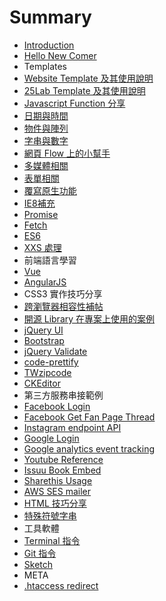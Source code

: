 # Summary

* [Introduction](README.md)
* [Hello New Comer](newcomer.md)
* Templates
 * [Website Template 及其使用說明](template/website.md)
 * [25Lab Template 及其使用說明](template/25lab.md)
* [Javascript Function 分享](javascript/usage.md)
 * [日期與時間](javascript/datetime.md)
 * [物件與陣列](javascript/arrayobj.md)
 * [字串與數字](javascript/strnumber.md)
 * [網頁 Flow 上的小幫手](javascript/ui.md)
 * [多媒體相關](javascript/media.md)
 * [表單相關](javascript/form.md)
 * [覆寫原生功能](javascript/overwrite.md)
 * [IE8補充](javascript/ie8.md)
 * [Promise](javascript/promise.md)
 * [Fetch](javascript/fetch.md)
 * [ES6](javascript/es6.md)
 * [XXS 處理](javascript/xxs.md)
* 前端語言學習
 * [Vue](language/vue.md)
 * [AngularJS](language/angular.md)
* CSS3 實作技巧分享
 * [跨瀏覽器相容性補帖](css3/browser.md)
* [開源 Library 在專案上使用的案例](lib/README.md)
 * [jQuery UI](lib/jqueryui.md)
 * [Bootstrap](lib/bootstrap.md)
 * [jQuery Validate](lib/validation.md)
 * [code-prettify](lib/prettify.md)
 * [TWzipcode](lib/twzipcode.md)
 * [CKEditor](lib/ckeditor.md)
* 第三方服務串接範例
 * [Facebook Login](thirdpty/facebooklogin.md)
 * [Facebook Get Fan Page Thread](thirdpty/facebookfanpage.md)
 * [Instagram endpoint API](thirdpty/instagram.md)
 * [Google Login](thirdpty/googlelogin.md)
 * [Google analytics event tracking](thirdpty/gaevent.md)
 * [Youtube Reference](thirdpty/youtube.md)
 * [Issuu Book Embed](thirdpty/issuu.md)
 * [Sharethis Usage](thirdpty/sharethis.md)
 * [AWS SES mailer](thirdpty/awsses.md)
* [HTML 技巧分享](html/usage.md)
 * [特殊符號字串](html/symbol.md)
* 工具軟體
 * [Terminal 指令](tool/terminal.md)
 * [Git 指令](tool/git.md)
 * [Sketch](tool/sketch.md)
* META
 * [.htaccess redirect](meta/redirect.md)

